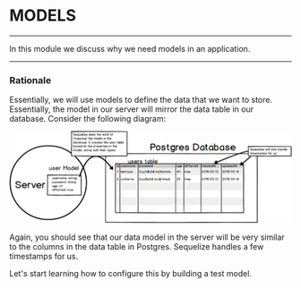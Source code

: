 # MODELS
---
In this module we discuss why we need models in an application.

<hr>

### Rationale
Essentially, we will use models to define the data that we want to store. Essentially, the model in our server will mirror the data table in our database. Consider the following diagram:

![screenshot](assets/01-sequelizepostgres.png)

Again, you should see that our data model in the server will be very similar to the columns in the data table in Postgres. Sequelize handles a few timestamps for us.  

Let's start learning how to configure this by building a test model. 